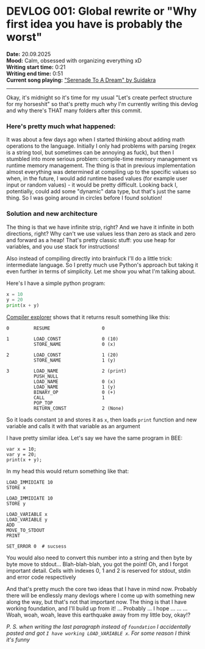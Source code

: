 # DEVLOG 001: Global rewrite or "Why first idea you have is probably the worst"

**Date:** 20.09.2025<br>
**Mood:** Calm, obsessed with organizing everything xD<br>
**Writing start time:** 0:21<br>
**Writing end time:** 0:51<br>
**Current song playing:** ["Serenade To A Dream" by Suidakra](https://music.yandex.ru/track/5951383?utm_source=desktop&utm_medium=copy_link)

---

Okay, it's midnight so it's time for my usual "Let's create perfect structure for my horseshit" so that's pretty much 
why I'm currently writing this devlog and why there's THAT many folders after this commit.

### Here's pretty much what happened:

It was about a few days ago when I started thinking about adding math operations to the language. Initially I only had
problems with parsing (regex is a string tool, but sometimes can be annoying as fuck), but then I stumbled into more
serious problem: compile-time memory management vs runtime memory management. The thing is that in previous implementation
almost everything was determined at compiling up to the specific values so when, in the future, I would add runtime based
values (for example user input or random values) - it would be pretty difficult. Looking back I, potentially, could add
some "dynamic" data type, but that's just the same thing. So I was going around in circles before I found solution!

### Solution and new architecture

The thing is that we have infinite strip, right? And we have it infinite in both directions, right? Why can't we use
values less than zero as stack and zero and forward as a heap! That's pretty classic stuff: you use heap for variables, 
and you use stack for instructions! 

Also instead of compiling directly into brainfuck I'll do a little trick: intermediate language. So I pretty much use 
Python's approach but taking it even further in terms of simplicity. Let me show you what I'm talking about.

Here's I have a simple python program:
```python
x = 10
y = 20
print(x + y)
```

[Compiler explorer](https://godbolt.org/) shows that it returns result something like this:
```
0         RESUME                   0

1         LOAD_CONST               0 (10)
          STORE_NAME               0 (x)

2         LOAD_CONST               1 (20)
          STORE_NAME               1 (y)

3         LOAD_NAME                2 (print)
          PUSH_NULL
          LOAD_NAME                0 (x)
          LOAD_NAME                1 (y)
          BINARY_OP                0 (+)
          CALL                     1
          POP_TOP
          RETURN_CONST             2 (None)
```

So it loads constant `10` and stores it as `x`, then loads `print` function and new variable and calls it with that 
variable as an argument

I have pretty similar idea. Let's say we have the same program in BEE:
```
var x = 10;
var y = 20;
print(x + y);
```

In my head this would return something like that:
```
LOAD_IMMIDIATE 10
STORE x

LOAD_IMMIDIATE 10
STORE y

LOAD_VARIABLE x
LOAD_VARIABLE y
ADD
MOVE_TO_STDOUT
PRINT

SET_ERROR 0  # sucsess
```

You would also need to convert this number into a string and then byte by byte move to stdout... Blah-blah-blah, you got 
the point! Oh, and I forgot important detail. Cells with indexes 0, 1 and 2 is reserved for stdout, stdin and error code 
respectively

And that's pretty much the core two ideas that I have in mind now. Probably there will be endlessly many devlogs where I
come up with something new along the way, but that's not that important now. The thing is that I have working foundation,
and I'll build up from it! ... Probably ... I hope ... ... ... Woah, woah, woah, leave this earthquake away from my 
little boy, okay!?

*P. S. when writing the last paragraph instead of `foundation` I accidentally pasted and got `I have working LOAD_VARIABLE x`.
For some reason I think it's funny*